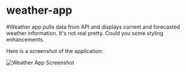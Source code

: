 # weather-app
#Weather app pulls data from API and displays current and forecasted weather information. It's not real pretty. Could you some styling enhancements. 

Here is a screenshot of the application:

![Weather App Screenshot](/assets/images/weather-app.JPG "Weather App Screenshot")
